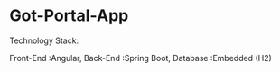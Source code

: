 # Got-Portal-App

Technology Stack:

Front-End :Angular,
Back-End  :Spring Boot,
Database  :Embedded (H2)




